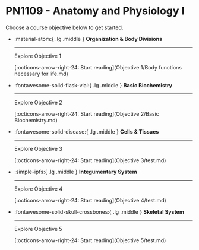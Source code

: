 # PN1109 - Anatomy and Physiology I

Choose a course objective below to get started.

<div class="grid cards" markdown>

-  :material-atom:{ .lg .middle }  __Organization & Body Divisions__

    ---

    Explore Objective 1

    [:octicons-arrow-right-24: Start reading](Objective 1/Body functions necessary for life.md)


-  :fontawesome-solid-flask-vial:{ .lg .middle }  __Basic Biochemistry__

    ---

    Explore Objective 2

    [:octicons-arrow-right-24: Start reading](Objective 2/Basic Biochemistry.md)


-  :fontawesome-solid-disease:{ .lg .middle }  __Cells & Tissues__

    ---

    Explore Objective 3

    [:octicons-arrow-right-24: Start reading](Objective 3/test.md)


-  :simple-ipfs:{ .lg .middle }  __Integumentary System__

    ---

    Explore Objective 4

    [:octicons-arrow-right-24: Start reading](Objective 4/test.md)


-  :fontawesome-solid-skull-crossbones:{ .lg .middle }  __Skeletal System__

    ---

    Explore Objective 5

    [:octicons-arrow-right-24: Start reading](Objective 5/test.md)


</div>



